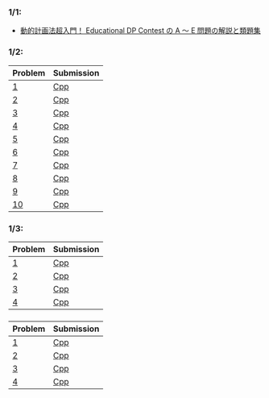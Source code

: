 ### 1/1:
- [動的計画法超入門！ Educational DP Contest の A ～ E 問題の解説と類題集
](https://qiita.com/drken/items/dc53c683d6de8aeacf5a)

### 1/2:
| Problem | Submission |
|---|---|
| [1](https://atcoder.jp/contests/dp/tasks/dp_a) | [Cpp](https://atcoder.jp/contests/dp/submissions/37688838) |
| [2](https://onlinejudge.u-aizu.ac.jp/challenges/search/titles/0168) | [Cpp](https://onlinejudge.u-aizu.ac.jp/status/users/togi/submissions/1/0168/judge/7280130/C++17) |
| [3](https://atcoder.jp/contests/abc129/tasks/abc129_c) | [Cpp](https://atcoder.jp/contests/abc129/submissions/37689711) |
| [4](https://atcoder.jp/contests/abc040/tasks/abc040_c) | [Cpp](https://atcoder.jp/contests/abc040/submissions/37689901) |
| [5](https://atcoder.jp/contests/dp/tasks/dp_b) | [Cpp](https://atcoder.jp/contests/dp/submissions/37690703) |
| [6](https://atcoder.jp/contests/abc099/tasks/abc099_c) | [Cpp](https://atcoder.jp/contests/abc099/submissions/37690824) |
| [7](https://atcoder.jp/contests/dp/tasks/dp_c) | [Cpp]() |
| [8](https://atcoder.jp/contests/tdpc/tasks/tdpc_contest) | [Cpp](https://atcoder.jp/contests/tdpc/submissions/37692610) |
| [9](https://atcoder.jp/contests/abc015/tasks/abc015_4) | [Cpp](https://atcoder.jp/contests/abc015/submissions/37702595) |
| [10](https://atcoder.jp/contests/joi2011yo/tasks/joi2011yo_d) | [Cpp](https://atcoder.jp/contests/joi2011yo/submissions/37702795) |

### 1/3:
| Problem | Submission |
|---|---|
| [1](https://atcoder.jp/contests/joi2012yo/tasks/joi2012yo_d) | [Cpp](https://atcoder.jp/contests/joi2012yo/submissions/37710417) |
| [2](https://atcoder.jp/contests/joi2013yo/tasks/joi2013yo_d) | [Cpp](https://atcoder.jp/contests/joi2013yo/submissions/37711622) |
| [3](https://atcoder.jp/contests/abc032/tasks/abc032_d) | [Cpp](https://atcoder.jp/contests/abc032/submissions/37717656) |
| [4](https://atcoder.jp/contests/abc060/tasks/arc073_b) | [Cpp]() |

### 

| Problem | Submission |
|---|---|
| [1](https://atcoder.jp/contests/tdpc/tasks/tdpc_dice) | [Cpp]() |
| [2](https://atcoder.jp/contests/joi2011ho/tasks/joi2011ho2) | [Cpp]() |
| [3](https://onlinejudge.u-aizu.ac.jp/challenges/search/titles/2566) | [Cpp]() |
| [4](https://atcoder.jp/contests/arc057/tasks/arc057_b) | [Cpp]() |